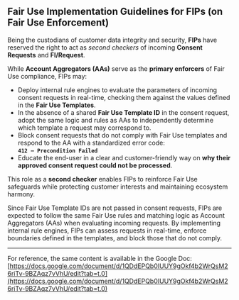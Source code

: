 ## Fair Use Implementation Guidelines for FIPs (on Fair Use Enforcement)

Being the custodians of customer data integrity and security, **FIPs** have reserved the right to act as *second checkers* of incoming **Consent Requests** and **FI/Request**.

While **Account Aggregators (AAs)** serve as the **primary enforcers** of Fair Use compliance, FIPs may:

- Deploy internal rule engines to evaluate the parameters of incoming consent requests in real-time, checking them against the values defined in the **Fair Use Templates**.
- In the absence of a shared **Fair Use Template ID** in the consent request, adopt the same logic and rules as AAs to independently determine which template a request may correspond to.
- Block consent requests that do not comply with Fair Use templates and respond to the AA with a standardized error code:  
  **`412 — Precondition Failed`**
- Educate the end-user in a clear and customer-friendly way on **why their approved consent request could not be processed**.

This role as a **second checker** enables FIPs to reinforce Fair Use safeguards while protecting customer interests and maintaining ecosystem harmony.

Since Fair Use Template IDs are not passed in consent requests, FIPs are expected to follow the same Fair Use rules and matching logic as Account Aggregators (AAs) when evaluating incoming requests. By implementing internal rule engines, FIPs can assess requests in real-time, enforce boundaries defined in the templates, and block those that do not comply.

---

For reference, the same content is available in the Google Doc:  
[https://docs.google.com/document/d/1QDdEPQb0IUUY9gOkf4b2WrQsM26riTv-9BZAqz7vVhU/edit?tab=t.0](https://docs.google.com/document/d/1QDdEPQb0IUUY9gOkf4b2WrQsM26riTv-9BZAqz7vVhU/edit?tab=t.0)
